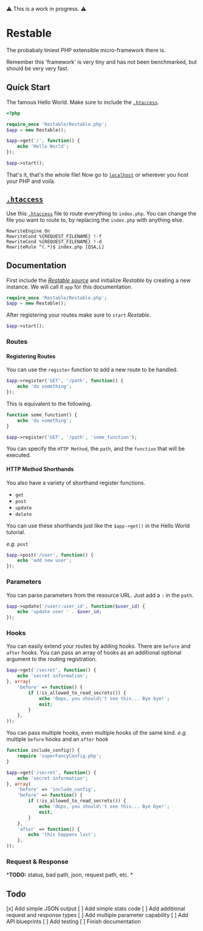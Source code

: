 ⚠️ This is a work in progress. ⚠️

# Restable
The probabaly tiniest PHP extensible micro-framework there is.

Remember this 'framework' is very tiny and has not been benchmarked, but should be very very fast.

## Quick Start
The famous Hello World. Make sure to include the [`.htaccess`](./.htaccess).
```php
<?php

require_once 'Restable/Restable.php';
$app = new Restable();

$app->get('/', function() {
    echo 'Hello World';
});

$app->start();
```

That's it, that's the whole file! Now go to [`localhost`](http://localhost) or wherever you host your PHP and voilà.

## [`.htaccess`](./.htaccess)
Use this [`.htaccess`](./.htaccess) file to route everything to `index.php`. You can change the file you want to route to, by replacing the `index.php` with anything else.
```
RewriteEngine On
RewriteCond %{REQUEST_FILENAME} !-f
RewriteCond %{REQUEST_FILENAME} !-d
RewriteRule ^(.*)$ index.php [QSA,L]
```

## Documentation
First include the [*Restable source*](./Restable/Restable.php) and initialize *Restable* by creating a new instance. We will call it `app` for this documentation.
```php
require_once 'Restable/Restable.php';
$app = new Restable();
```

After registering your routes make sure to `start` *Restable*.
```php
$app->start();
```

### Routes
#### Registering Routes
You can use the `register` function to add a new route to be handled.
```php
$app->register('GET', '/path', function() {
    echo 'do something';
});
```

This is equivalent to the following.
```php
function some_function() {
    echo 'do something';
}

$app->register('GET', '/path', 'some_function');
```

You can specify the `HTTP Method`, the `path`, and the `function` that will be executed.

#### HTTP Method Shorthands
You also have a variety of shorthand register functions.

* `get`
* `post`
* `update`
* `delete`

You can use these shorthands just like the `$app->get()` in the Hello World tutorial.

*e.g.* `post`
```php
$app->post('/user', function() {
    echo 'add new user';
});
```

### Parameters
You can parse parameters from the resource URL. Just add a `:` in the `path`.

```php
$app->update('/user/:user_id', function($user_id) {
    echo 'update user ' . $user_id;
});
```

### Hooks
You can easily extend your routes by adding hooks. There are `before` and `after` hooks. You can pass an array of hooks as an additional optional argument to the routing registration.

```php
$app->get('/secret', function() {
    echo 'secret information';
}, array(
    'before' => function() {
        if (!is_allowed_to_read_secrets()) {
            echo 'Oops, you should\'t see this... Bye bye!';
            exit;
        }
    },
));
```

You can pass multiple hooks, even multiple hooks of the same kind.
*e.g.* multiple `before` hooks and an `after` hook

```php
function include_config() {
    require 'superFancyConfig.php';
}

$app->get('/secret', function() {
    echo 'secret information';
}, array(
    'before' => 'include_config',
    'before' => function() {
        if (!is_allowed_to_read_secrets()) {
            echo 'Oops, you should\'t see this... Bye bye!';
            exit;
        }
    },
    'after' => function() {
        echo 'this happens last';
    },
));
```

### Request & Response
***TODO:** status, bad path, json, request path, etc. *

## Todo
[x] Add simple JSON output
[ ] Add simple stats code
[ ] Add additional request and response types
[ ] Add multiple parameter capability
[ ] Add API blueprints
[ ] Add testing
[ ] Finish documentation
